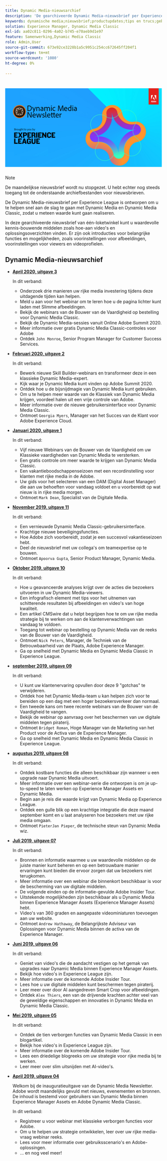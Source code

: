 ```yaml
---
title: Dynamic Media-nieuwsarchief
description: 'De gearchiveerde Dynamic Media-nieuwsbrief per Experience League was een maandelijkse nieuwsbrief. Het is ontworpen om u te helpen snel aan de slag te gaan met Dynamic Media en Dynamic Media Classic, zodat u meteen waarde kunt behalen. De gearchiveerde nieuwsbrieven bevatten waardevolle kennis-bouwende middelen die in deze één-loketnieuwsbrief beschikbaar waren die nu wordt stopgezet. Gearchiveerde nieuwsbrieven bevatten instructievideo''s en overzichten van oplossingen. Er zijn ook introducties voor belangrijke functies en mogelijkheden, zoals voorinstellingen voor afbeeldingen, voorinstellingen voor viewers en videoprofielen.  '
keywords: dynamische media;nieuwsbrief;productupdates;tips en trucs;gebeurtenissen;succes van de klant;blog;blogs;beelden;video;eigenschappen;mogelijkheden
solution: Experience Manager, Dynamic Media Classic
exl-id: aa02c811-0296-4a02-b745-e70aeb9d1e97
feature: Samenwerking,Dynamic Media Classic
role: Admin,User
source-git-commit: 673e92ce3228b1a5c9951c254cc672645ff204f1
workflow-type: tm+mt
source-wordcount: '1080'
ht-degree: 0%

---
```


# ![Dynamic Media Newsletter-logo](/help/assets/assets/dynamic-media-newsletter-logo.png)

>[!NOTE]
>
>De maandelijkse nieuwsbrief wordt nu stopgezet. U hebt echter nog steeds toegang tot de onderstaande archiefbestanden voor nieuwsbrieven.

De Dynamic Media-nieuwsbrief per Experience League is ontworpen om u te helpen snel aan de slag te gaan met Dynamic Media en Dynamic Media Classic, zodat u meteen waarde kunt gaan realiseren.

In deze gearchiveerde nieuwsbrief van één-loketwinkel kunt u waardevolle kennis-bouwende middelen zoals hoe-aan video&#39;s en oplossingsoverzichten vinden. Er zijn ook introducties voor belangrijke functies en mogelijkheden, zoals voorinstellingen voor afbeeldingen, voorinstellingen voor viewers en videoprofielen.

<!-- ## Get inspired. Stay informed.

[Sign up](https://www.adobe.com/subscription/dynamic-media-newsletter.html) to receive the Dynamic Media newsletter on a monthly basis in your inbox. -->

## Dynamic Media-nieuwsarchief

<!-- * **[May 2020, Issue 4](https://expleague.azureedge.net/assets/aem/Experience-Insider-vol.31.html)**

    In this issue:

    * What business continuity means in uncertain times.
    * Key takeaways from the first all-digital Adobe Summit.
    * Must-watch Experience Manager breakout sessions.
    * Summit customer spotlight: Under Armour.
    * Never miss an Experience Insider webinar.
    * Public sector spotlight: The urgent need for digital enrollment.
    * Look what’s new in Experience Manager Innovation.
    * Build your Experience Manager skills *live* with the Adobe pros.
    * Connect with the Adobe Experience Manager Community.
    * Fast-track your Adobe expertise with Adobe Experience League. -->

* **[April 2020, uitgave 3](https://experienceleague.adobe.com/tools/dynamic-media-demo/newsletter/Dynamic_Media_Newsletter_04_2020_April.html)**

   In dit verband:

   * Onderzoek drie manieren uw rijke media investering tijdens deze uitdagende tijden kan helpen.
   * Meld u aan voor het webinar om te leren hoe u de pagina lichter kunt laden met Slimme afbeeldingen.
   * Bekijk de webinars van de Bouwer van de Vaardigheid op bestelling voor Dynamic Media Classic.
   * Bekijk de Dynamic Media-sessies vanuit Online Adobe Summit 2020.
   * Meer informatie over gratis Dynamic Media Classic-controles voor Adobe
   * Ontdek `John Monroe`, Senior Program Manager for Customer Success Services.

* **[Februari 2020, uitgave 2](https://experienceleague.adobe.com/tools/dynamic-media-demo/newsletter/Dynamic_Media_Newsletter_02_2020_Feb.html)**

   In dit verband:

   * Bewerk nieuwe Skill Builder-webinars en transformeer deze in een klassieke Dynamic Media-expert.
   * Kijk waar je Dynamic Media kunt vinden op Adobe Summit 2020.
   * Ontdek hoe u de bijsnijdmagie van Dynamic Media kunt gebruiken.
   * Om u te helpen meer waarde van de Klassiek van Dynamic Media krijgen, voordeel halen uit een vrije controle van Adobe.
   * Meer informatie over de nieuwe gebruikersinterface voor Dynamic Media Classic.
   * Ontmoet `Georgia Myers`, Manager van het Succes van de Klant voor Adobe Experience Cloud.

* **[Januari 2020, uitgave 1](https://experienceleague.adobe.com/tools/dynamic-media-demo/newsletter/Dynamic_Media_Newsletter_01_2020_Jan.html)**

   In dit verband:

   * Vijf nieuwe Webinars van de Bouwer van de Vaardigheid om uw Klassieke vaardigheden van Dynamic Media te versterken.
   * Een gratis controle om meer waarde te krijgen van Dynamic Media Classic.
   * Een vakantieboodschappenseizoen met een recordinstelling voor klanten met rijke media in de Adobe.
   * Uw gids voor het selecteren van een DAM (Digital Asset Manager) die aan uw behoeften voor vandaag voldoet en u voorbereidt op wat nieuw is in rijke media morgen.
   * Ontmoet `Mark Dean`, Specialist van de Digitale Media.

* **[November 2019, uitgave 11](https://experienceleague.adobe.com/tools/dynamic-media-demo/newsletter/Dynamic_Media_Newsletter_11_2019_Nov.html)**

   In dit verband:

   * Een vernieuwde Dynamic Media Classic-gebruikersinterface.
   * Krachtige nieuwe beveiligingsfuncties.
   * Hoe Adobe zich voorbereidt, zodat je een succesvol vakantieseizoen hebt.
   * Deel de nieuwsbrief met uw collega&#39;s om teamexpertise op te bouwen.
   * Ontmoet `Apoorva Gupta`, Senior Product Manager, Dynamic Media.

* **[Oktober 2019, uitgave 10](https://experienceleague.adobe.com/tools/dynamic-media-demo/newsletter/Dynamic_Media_Newsletter_10_2019_Oct.html)**

   In dit verband:

   * Hoe u geavanceerde analyses krijgt over de acties die bezoekers uitvoeren in uw Dynamic Media-viewers.
   * Een infografisch element met tips voor het uitnemen van schitterende resultaten bij afbeeldingen en video&#39;s van hoge kwaliteit.
   * Een artikel CMSwire dat u helpt begrijpen hoe te om uw rijke media strategie bij te werken om aan de klantenverwachtingen van vandaag te voldoen.
   * Toegang tot webinar op bestelling op Dynamic Media van de reeks van de Bouwer van de Vaardigheid.
   * Ontmoet `Nick Peters`, Manager, de Techniek van de Betrouwbaarheid van de Plaats, Adobe Experience Manager.
   * Ga op snelheid met Dynamic Media en Dynamic Media Classic in Experience League.

* **[september 2019, uitgave 09](https://experienceleague.adobe.com/tools/dynamic-media-demo/newsletter/Dynamic_Media_Newsletter_09_2019_Sept.html)**

   In dit verband:

   * U kunt uw klantenervaring opvullen door deze 9 &quot;gotchas&quot; te verwijderen.
   * Ontdek hoe het Dynamic Media-team u kan helpen zich voor te bereiden op een dag met een hoger bezoekersverkeer dan normaal.
   * Een tweede kans om twee recente webinars van de Bouwer van de Vaardigheid te vangen.
   * Bekijk de webinar op aanvraag over het beschermen van uw digitale middelen tegen piraterij.
   * Ontmoet `Bridget Roman`, Hoge Manager van de Marketing van het Product voor de Activa van de Experience Manager.
   * Ga op snelheid met Dynamic Media en Dynamic Media Classic in Experience League.

* **[augustus 2019, uitgave 08](https://experienceleague.adobe.com/tools/dynamic-media-demo/newsletter/Dynamic_Media_Newsletter_08_2019_Aug.html)**

   In dit verband:

   * Ontdek kostbare functies die alleen beschikbaar zijn wanneer u een upgrade naar Dynamic Media uitvoert.
   * Meer informatie over een webinar-serie die ontworpen is om je up-to-speed te laten werken op Experience Manager Assets en Dynamic Media.
   * Begin aan je reis die waarde krijgt van Dynamic Media op Experience League.
   * Ontdek een gulle blik op een krachtige integratie die deze maand september komt en u laat analyseren hoe bezoekers met uw rijke media omgaan.
   * Ontmoet `PieterJan Pieper`, de technische steun van Dynamic Media wiz.

* **[Juli 2019, uitgave 07](https://experienceleague.adobe.com/tools/dynamic-media-demo/newsletter/Dynamic_Media_Newsletter_07_2019_July.html)**

   In dit verband:

   * Bronnen en informatie waarmee u uw waardevolle middelen op de juiste manier kunt beheren en op een betrouwbare manier ervaringen kunt bieden die ervoor zorgen dat uw bezoekers niet terugkomen.
   * Meer informatie over een webinar die binnenkort beschikbaar is voor de bescherming van uw digitale middelen.
   * De volgende einden op de informatie-gevulde Adobe Insider Tour.
   * Uitstekende mogelijkheden zijn beschikbaar als u Dynamic Media binnen Experience Manager Assets (Experience Manager Assets) hebt.
   * Video&#39;s van 360 graden en aangepaste videominiaturen toevoegen aan uw website.
   * Ontmoet `Andrew Hathaway`, de Belangrijkste Adviseur van Oplossingen voor Dynamic Media binnen de activa van de Experience Manager.

* **[Juni 2019, uitgave 06](https://experienceleague.adobe.com/tools/dynamic-media-demo/newsletter/Dynamic_Media_Newsletter_06_2019_June.html)**

   In dit verband:

   * Geniet van video&#39;s die de aandacht vestigen op het gemak van upgrades naar Dynamic Media binnen Experience Manager Assets.
   * Bekijk hoe video&#39;s in Experience League zijn.
   * Meer informatie over de komende Adobe Insider Tour.
   * Lees hoe u uw digitale middelen kunt beschermen tegen piraterij.
   * Leer meer over door AI aangedreven Smart Crop voor afbeeldingen.
   * Ontdek `Alex Thiers`, een van de drijvende krachten achter veel van de geweldige eigenschappen en innovaties in Dynamic Media en Dynamic Media Classic.

* **[Mei 2019, uitgave 05](https://experienceleague.adobe.com/tools/dynamic-media-demo/newsletter/Dynamic_Media_Newsletter_05_2019_May.html)**

   In dit verband:

   * Ontdek de tien verborgen functies van Dynamic Media Classic in een blogartikel.
   * Bekijk hoe video&#39;s in Experience League zijn.
   * Meer informatie over de komende Adobe Insider Tour.
   * Lees een driedelige blogreeks om uw strategie voor rijke media bij te werken.
   * Leer meer over slim uitsnijden met AI-video&#39;s.

* **[April 2019, uitgave 04](https://experienceleague.adobe.com/tools/dynamic-media-demo/newsletter/Dynamic_Media_Newsletter_04_2019_April.html)**

   Welkom bij de inauguratieuitgave van de Dynamic Media Newsletter. Adobe wordt maandelijks gevuld met nieuws, evenementen en bronnen. De inhoud is bestemd voor gebruikers van Dynamic Media binnen Experience Manager Assets en Adobe Dynamic Media Classic.

   In dit verband:

   * Registreer u voor webinar met klassieke verborgen functies voor Adobe.
   * Om u te helpen uw strategie ontwikkelen, leer over uw rijke media-vraag webinar reeks.
   * Lees voor meer informatie over gebruiksscenario&#39;s en Adobe-oplossingen.
   * ... en nog veel meer!

